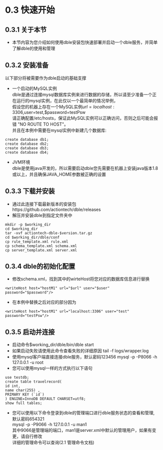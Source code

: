 # 0.3 快速开始
## 0.3.1 关于本节
 + 本节内容为您介绍如何使用dble安装包快速部署并启动一个dble服务，并简单了解dble的使用和管理

## 0.3.2 安装准备
 以下部分将被需要作为dble启动的基础支撑
 + 一个启动的MySQL实例  
   dble是通过连接mysql数据库实例来进行数据的存储，所以请至少准备一个正在运行的mysql实例，在此仅以一个最简单的情况举例，  
   假设您的机器上存在一个MySQL实例$url=localhost:3306,$user=test,$password=testPsw  
   请正确配置/etc/hosts，保证此MySQL实例可以正确访问，否则之后可能会报错 "NO ROUTE TO HOST"。  
   并且在本例中需要在mysql实例中新建几个数据库:
```  
create database db1;  
create database db2;  
create database db3;  
create database db4;
```  
 + JVM环境  
   dble是使用java开发的，所以需要启动dble您先需要在机器上安装java版本1.8或以上，并且确保JAVA_HOME参数被正确的设置

## 0.3.3 下载并安装
 + 通过此连接下载最新版本的安装包https://github.com/actiontech/dble/releases
 + 解压并安装dble到指定文件夹中
``` 
mkdir -p $working_dir  
cd $working_dir  
tar -xvf actiontech-dble-$version.tar.gz  
cd $working_dir/dble/conf  
cp rule_template.xml rule.xml  
cp schema_template.xml schema.xml  
cp server_template.xml server.xml  
``` 

## 0.3.4 dble的初始化配置
 + 修改schema.xml，找到其中的wirteHost将您对应的数据库信息进行替换
```
<writeHost host="hostM1" url="$url" user="$user" password="$password"/>
``` 
 + 在本例中替换之后对应的部分因为
```  
<writeHost host="hostM1" url="localhost:3306" user="test" password="testPsw"/>
```

## 0.3.5 启动并连接
 + 启动命令$working_dir/dble/bin/dble start
 + 如果启动失败请使用此命令查看失败的详细原因
   tail -f logs/wrapper.log 
 + 使用mysql客户端直接连接dble服务，默认密码123456
   mysql -p -P8066 -h 127.0.0.1 -u root
 + 您可以使用mysql一样的方式执行以下语句
```  
use testdb;
create table travelrecord(
id int,
name char(255) ,
PRIMARY KEY (`id`)
) ENGINE=InnoDB DEFAULT CHARSET=utf8;
show full tables;
```   
 + 您可以使用以下命令登录到dble的管理端口进行dble服务状态的查看和管理,默认密码654321  
   mysql -p -P9066 -h 127.0.0.1 -u man1  
   其中9066是管理端的端口，man1是server.xml中默认的管理用户，如果有变更，请自行修改  
  详细的管理命令可以查询(2.1 管理命令文档)